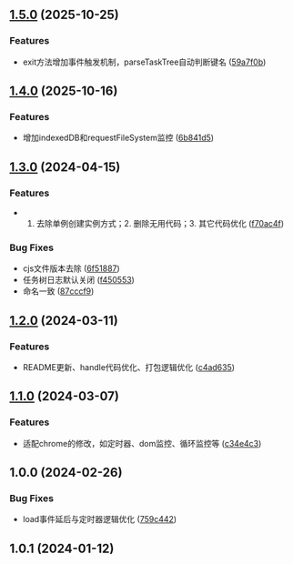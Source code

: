 

## [1.5.0](https://github.com/pysunday/sdenv-extend/compare/1.4.0...1.5.0) (2025-10-25)


### Features

* exit方法增加事件触发机制，parseTaskTree自动判断键名 ([59a7f0b](https://github.com/pysunday/sdenv-extend/commit/59a7f0b781dde5ba9327b0292944d534210185ab))

## [1.4.0](https://github.com/pysunday/sdenv-extend/compare/1.3.0...1.4.0) (2025-10-16)


### Features

* 增加indexedDB和requestFileSystem监控 ([6b841d5](https://github.com/pysunday/sdenv-extend/commit/6b841d5bc4c911152a1fc648ff59db5eb63fb2cb))

## [1.3.0](https://github.com/pysunday/sdenv-extend/compare/1.2.0...1.3.0) (2024-04-15)


### Features

* 1. 去除单例创建实例方式；2. 删除无用代码；3. 其它代码优化 ([f70ac4f](https://github.com/pysunday/sdenv-extend/commit/f70ac4f567276937f3af973b650a0eb6144b8e6c))


### Bug Fixes

* cjs文件版本去除 ([6f51887](https://github.com/pysunday/sdenv-extend/commit/6f51887a7ebcdea0a7693aaef5a6608a67f33dd0))
* 任务树日志默认关闭 ([f450553](https://github.com/pysunday/sdenv-extend/commit/f450553c1b2126ce5bfb5eb5d62412bc08564390))
* 命名一致 ([87cccf9](https://github.com/pysunday/sdenv-extend/commit/87cccf9c68d62bb0df5ecd1ae76ab920c9087f4c))

## [1.2.0](https://github.com/pysunday/sdenv-extend/compare/1.1.0...1.2.0) (2024-03-11)


### Features

* README更新、handle代码优化、打包逻辑优化 ([c4ad635](https://github.com/pysunday/sdenv-extend/commit/c4ad63546d3bc2410182205e61af3c1d35cbb685))

## [1.1.0](https://github.com/pysunday/sdenv-extend/compare/1.0.0...1.1.0) (2024-03-07)


### Features

* 适配chrome的修改，如定时器、dom监控、循环监控等 ([c34e4c3](https://github.com/pysunday/sdenv-extend/commit/c34e4c3b0ef4637d31bbed65a58c21da3ebd3ccc))

## 1.0.0 (2024-02-26)


### Bug Fixes

* load事件延后与定时器逻辑优化 ([759c442](https://github.com/pysunday/sdenv-extend/commit/759c4422e554ef7134ed9a4e50adddfe751737dc))

## 1.0.1 (2024-01-12)
